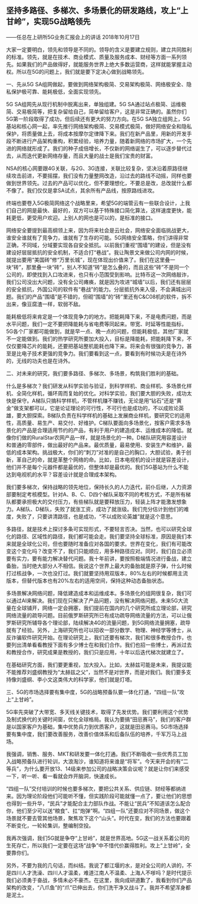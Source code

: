 ## 坚持多路径、多梯次、多场景化的研发路线，攻上“上甘岭”，实现5G战略领先

——任总在上研所5G业务汇报会上的讲话
2018年10月17日



大家一定要明白，领先和领导是不同的。领导的含义是要建立规则，建立共同胜利的标准。领先，就是在技术、商业模式、质量及服务成本、财经等方面一系列领先。如果我们的产品做得好，就能服务世界上绝大多数运营商，这样就能掌握主动权。所以在5G的问题上，我们就是要下定决心做到战略领先。

一、先从5G SA组网做起，要做到网络架构极简、交易架构极简、网络极安全、隐私保护极可靠、能耗极低，全面实现领先。

5G SA组网先从现行机制中脱离出来，单独组建。5G SA通过站点极简、运维极简、交易极简等，把复杂留给自己，简单留给客户，这是非常正确的。虽然你们5G第一阶段取得了成功，但后续还有更大的努力方向。在5G SA独立组网上，5G基站和核心网一起，率先推行网络架构极简、交易模式极简，做好网络安全和隐私保护，将质量做上去，将成本按摩尔定律降下来。我们在新产品里，用新的开发手段不断进行产品架构重构，积累经验，培养力量，随着新网络的市场扩大，一个先进的网络就形成了。我们的种子成倍增长，不仅新的网络诞生了，可以逐步替代过去，从而迭代更新网络存量，而且大量的战士是我们宝贵的财富。

NSA的核心网要跟4G关联，与2G、3G连接，关联比较复杂，坚决沿着原路径继续攻击前进，不要摇摆，我们没有力量整网改造，沿过去的路线不动摇，同样也要做到世界领先。过去的产品可以优化，但不要理想化，不要总是改，总改就什么都不像了。我们仅仅是拿SA试点，其余所有产品线，按原路线进攻。

终端也要卷入5G极简网络这个战略里来，希望5G的端管云有一些联合设计，上我们自己的网是最快、最好的，双方可以基于特殊接口简化算法，这样速度更快，能耗更低，更受用户欢迎。上别人的网也是可以的，是标准的接口。

网络安全要提到最高纲领上来，因为将来社会是云社会，网络安全面临挑战更大，谁安全谁就有了竞争力，谁就有了生存的可能。5G网络安全策略，你们讲得非常正确，不同域，分域要实现各自安全抵抗。以前我们重视“围墙”的建设，但是没有建设好层层抵抗的安全机制，不适合打“巷战”。我让陶景文来做公司内网的时候，就提出要用“美国砖”修“万里长城”，现在体现出价值来了。我们在这里叠一块“砖”，那里叠一块“砖”，别人不知道“砖”是怎么叠的，而且这些“砖”不是同一个公司的，即使找到入口攻进来，也只有小范围受到影响。比特币这一次网络敲诈，我们公司没出大问题，没有全公司瘫痪，就是因为攻进“城墙”以后，我们还有层层的安全抵抗，外国公司的软件有“巷战”的能力。分层抵抗外来入侵，不会满城出问题。我们的产品“围墙”是不错的，但砌“围墙”的“砖”里还有C&C08机的软件，拆不出来，像豆腐渣一样，软弱不敌。

能耗极低将来肯定是一个体现竞争力的地方。把能耗降下来，不是电费问题，而是水平问题，我们一定不要把降能耗与省电费等同起来。带宽、时延等性能指标，5G各个厂家都可能做到，就是早一点、晚一点的问题，但能耗极低，其他厂家就不一定能做到。我们的热学研究所要加大投入，目标是降能耗，把能耗降下来，不仅仅要降芯片的能耗，还要把基站整机能耗也降下来。将来会有很强的竞争力，甚至是比电子技术更强的竞争力。我们要看到这一点，要看到有时候功夫是在诗外的，无线的功夫也是在诗外。

二、对未来的研究，我们要多路径、多梯次、多场景，构筑我们胜利的基础。

什么是多梯次？我们研发从科学实验与验证，到科学样机、商业样机、多场景化样机、全简化样机，循环周而复始的优化。对科学实验，我们要大胆的失败，成功太快是保守。A梯队只搞科学样机，不管样机赚不赚钱，无论是用“钻石”还是“黄金”做支架都可以，它是论证理论的可行性，不可行也是成功的，不以成败论英雄，要大胆探索。B梯队负责在科学样机的基础上发展商业样机，要研究它的适用性，高质量、易生产、易交付、好维护。C梯队要面向多场景化，按客户需求多场景化的产品是合理适用节约的产品，有利于用户的建造成本、运维成本的降低。就像你们做的RuralStar农网产品一样，就是场景化的一种。D梯队研究用容差设计和普通的零部件，做出最好的产品来。最优质量，最易使用、安装生产和维护，最低的成本架构。挑战极大，你们的“刺刀”对准的是自己的胸口，大胆试验，勇于创新，革自己的命，就是革整个网络的命。比如，日本电视机的设计就是容差设计，他们并不是每个元器件都是最优的，但整体却是最优的。我们5G基站为什么不能达到电视机的水平？容差设计就是合理成本架构。

我们要多梯次，保持战略的领先地位，保持长久的人力迭代，前仆后继，人力资源部要制定考核模型。针对A、B、C、D四个梯队采取不同的考核方式，不是所有梯队都要承担极大的交付压力，有些梯队就是要释放压力，轻装上阵才能激发想象力。A梯队、D梯队，失败了就涨工资，成功了就涨级。我们充分估计到他们的难度，失败了，只要讲清路径，也是成功，“不以成败论英雄”就是这个意思。

多路径，就是技术上探讨多条可实现形式，不要轻言否决。当然，也可以研究全球化的路径、区域性的路径，我们都可能会走。我们要坚持全球标准，原因是我们本来就是全球化公司，但也要随时准备应对各国的要求。世界在变化，我们有可能改变这个变化吗？改变不了，我们只能顺应，用多种路径应对。同时，我们自立必须要有实力，要有能力解决替代问题。我十年前讲，要按照极端情况进行备战，建立备胎，当时绝大部分人不相信。我说这个世界上最大的备胎就是原子弹，什么时候打过核战争，一次也没打过。我们就要坚持用双版本，80%左右的时候都用主流版本，但替代版本也有20%左右的适用空间，保持这种动态备胎状态。

多场景解决网络问题，降低建造成本和运维成本。多场景化的组网很复杂，我们可以通过AI来解决。我们现在只解决了产品问题，没有解决网络问题。未来5G大流量在全球铺开，网络一定会拥塞，我们提前在国内的几个研究所成立理论部，研究网络流量的疏导问题。目前俄罗斯研究所已有成功疏导网络流量的方法，可以让俄罗斯研究所辅导各个理论部，陆续解决4G的流量问题，到5G网络流量拥塞，疏导就有了经验。另外，上海研究所也可以招收一部分数学、物理、神经学等博士，从反诈骗软件研究开始。在理论研究上，我们还要有梯次，我们和很多教授合作，也要列出清单看看教授下面有多少博士在和我们合作。我们也招一些博士，再派过去和教授合作，研究成果是教授的，我们只是应用，十年以后迭代梯次就建立了。

在基础研究方面，我们要更重视，加大投入。比如，太赫兹可能是未来，我提议能不能推荐刘盛纲教授为“太赫兹之父”，当然不是对世界，而是对我们。我们要多支持像刘盛纲、李小文这类伟大的科学家，他们就是灯塔。

三、5G的市场选择要有集中度，5G的战略预备队要一体化打通，“四组一队”攻上“上甘岭”。

5G率先突破了大带宽、多天线关键技术，取得了先发优势。我们要利用这个优势及制式换代的关键时间窗，优化全球格局。我认为要搞“田忌赛马”，我们的客户群是以国家客户为基础，集中优势兵力到优质客户，这就是田忌赛马。5G市场选择要有集中度，我们要改善服务，改善价值体系和后备队伍的培养，千军万马上战场。

我强调，销售、服务、MKT和研发要一体化打通。我们不断吸收一些优秀员工加入战略预备队进行轮训，大浪淘沙，谁知道将来谁是“将军”。今天来开会的有“二等兵”，为什么要开放13、14级来参加公司的战略决策会议呢？就是让你们来感受一下，听一听、看一看就会炸开脑洞，快速成长。

“四组一队”交付培训的时候也要多梯次，要把公共关系、供应链、财经等都纳进来。因为理论阶段他们可能听不懂，但实践阶段可能就懂一点了，要让他们的思想也得到一些升华，“民兵”才能配合主力部队作战。不能让“民兵”不知道该怎么配合你，他们至少可以送“粮食”、扛“炮弹”啊。“四组一队”还要应对不同场景，做这个场景就不要去管其他场景，聚焦攻下这个“山头”。时代在变，我们的方法也要跟着不断变化，一轮轮集训，整编制空投。

我再次强调，我们5G就是争夺“上甘岭”，就是世界高地。5G这一战关系着公司的生死存亡，所以我们一定要在这场“战争”中不惜代价赢得胜利。攻上“上甘岭”，全要靠你们。

另外，不要为我的几句话，而纠结。我说了都江堰的水，是对全公司的人讲的，不是四川人才洗澡、四川人才温柔，难道江南人不温柔、上海人不嗲吗？是时代提示我们必须勇于奋战，多情未必不豪杰。在这里，我向成研道歉了，我看到你们产品架构的改变，“八爪鱼”的“爪”已伸出去，你们洗干净又战斗了。我并不希望浑身都是泥土。
